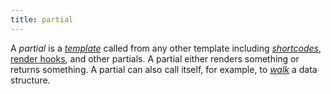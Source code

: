 ```yaml
---
title: partial
---
```


A _partial_ is a [_template_](g) called from any other template including [_shortcodes_](g), [render hooks](g), and other partials. A partial either renders something or returns something. A partial can also call itself, for example, to [_walk_](g) a data structure.
